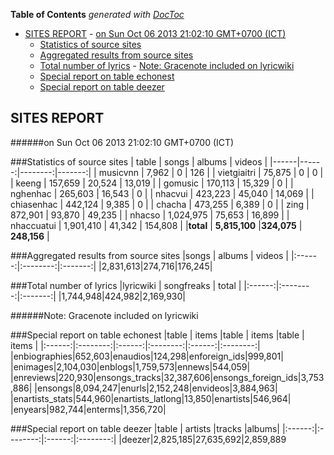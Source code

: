 **Table of Contents**  *generated with [DocToc](http://doctoc.herokuapp.com/)*

- [SITES REPORT](#sites-report)
				- [on Sun Oct 06 2013 21:02:10 GMT+0700 (ICT)](#on-sun-oct-06-2013-210210-gmt+0700-ict)
	- [Statistics of source sites](#statistics-of-source-sites)
	- [Aggregated results from source sites](#aggregated-results-from-source-sites)
	- [Total number of lyrics](#total-number-of-lyrics)
				- [Note: Gracenote included on lyricwiki](#note-gracenote-included-on-lyricwiki)
	- [Special report on table echonest](#special-report-on-table-echonest)
	- [Special report on table deezer](#special-report-on-table-deezer)

## SITES REPORT

######on Sun Oct 06 2013 21:02:10 GMT+0700 (ICT)

###Statistics of source sites
| table | songs | albums | videos |
|------|------:|--------:|-------:|
| musicvnn | 7,962 | 0 |  126 | 
| vietgiaitri | 75,875 | 0 |  0 | 
| keeng | 157,659 | 20,524 |  13,019 | 
| gomusic | 170,113 | 15,329 |  0 | 
| nghenhac | 265,603 | 16,543 |  0 | 
| nhacvui | 423,223 | 45,040 |  14,069 | 
| chiasenhac | 442,124 | 9,385 |  0 | 
| chacha | 473,255 | 6,389 |  0 | 
| zing | 872,901 | 93,870 |  49,235 | 
| nhacso | 1,024,975 | 75,653 |  16,899 | 
| nhaccuatui | 1,901,410 | 41,342 |  154,808 | 
|**total** | **5,815,100** |**324,075** | **248,156** |


###Aggregated results from source sites
|songs | albums | videos |
|:------:|:--------:|:-------:|
|2,831,613|274,716|176,245|


###Total number of lyrics
|lyricwiki | songfreaks | total |
|:------:|:--------:|:-------:|
|1,744,948|424,982|2,169,930|

######Note: Gracenote included on lyricwiki


###Special report on table echonest
|table | items |table | items |table | items |
|:------:|:--------:|:------:|:--------:|:------:|:--------:|
|enbiographies|652,603|enaudios|124,298|enforeign_ids|999,801|
|enimages|2,104,030|enblogs|1,759,573|ennews|544,059|
|enreviews|220,930|ensongs_tracks|32,387,606|ensongs_foreign_ids|3,753,886|
|ensongs|8,094,247|enurls|2,152,248|envideos|3,884,963|
|enartists_stats|544,960|enartists_latlong|13,850|enartists|546,964|
|enyears|982,744|enterms|1,356,720|


###Special report on table deezer
|table | artists |tracks |albums|
|:------:|:--------:|:------:|:--------:|
|deezer|2,825,185|27,635,692|2,859,889

